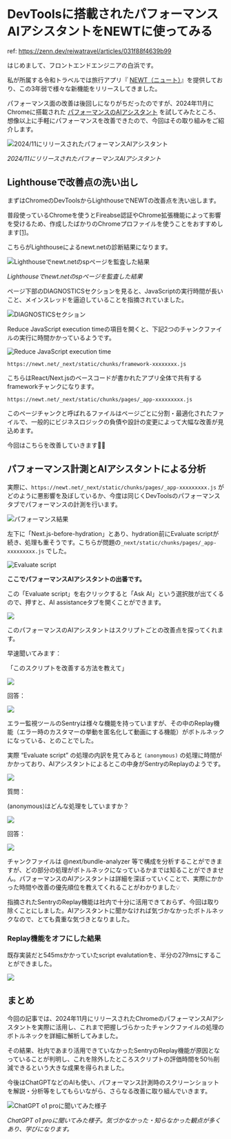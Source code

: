# DevToolsに搭載されたパフォーマンスAIアシスタントをNEWTに使ってみる

ref: <https://zenn.dev/reiwatravel/articles/031f88f4639b99>

はじめまして、フロントエンドエンジニアの白浜です。

私が所属する令和トラベルでは旅行アプリ『 [NEWT（ニュート）](https://newt.net/)』を提供しており、この3年弱で様々な新機能をリリースしてきました。

パフォーマンス面の改善は後回しになりがちだったのですが、2024年11月にChromeに搭載された [パフォーマンスのAIアシスタント](https://developer.chrome.com/docs/devtools/ai-assistance/performance) を試してみたところ、想像以上に手軽にパフォーマンスを改善できたので、今回はその取り組みをご紹介します。

![2024/11にリリースされたパフォーマンスAIアシスタント](https://storage.googleapis.com/zenn-user-upload/a94ed3752d11-20250213.png)

_2024/11にリリースされたパフォーマンスAIアシスタント_

## Lighthouseで改善点の洗い出し

まずはChromeのDevToolsからLighthouseでNEWTの改善点を洗い出します。

普段使っているChromeを使うとFireabse認証やChrome拡張機能によって影響を受けるため、作成したばかりのChromeプロファイルを使うことをおすすめします[\[1\]](https://zenn.dev/reiwatravel/articles/031f88f4639b99#fn-9a48-1)。

こちらがLighthouseによるnewt.netの診断結果になります。

![Lighthouseでnewt.netのspページを監査した結果](https://storage.googleapis.com/zenn-user-upload/edec67117a2b-20250213.png)

_Lighthouseでnewt.netのspページを監査した結果_

ページ下部のDIAGNOSTICSセクションを見ると、JavaScriptの実行時間が長いこと、メインスレッドを逼迫していることを指摘されていました。

![DIAGNOSTICSセクション](https://storage.googleapis.com/zenn-user-upload/e87426f5918a-20250213.png)

Reduce JavaScript execution timeの項目を開くと、下記2つのチャンクファイルの実行に時間かかっているようです。

![Reduce JavaScript execution time](https://storage.googleapis.com/zenn-user-upload/b104c4a34b76-20250213.png)

`https://newt.net/_next/static/chunks/framework-xxxxxxxx.js`

こちらはReact/Next.jsのベースコードが書かれたアプリ全体で共有するframeworkチャンクになります。

`https://newt.net/_next/static/chunks/pages/_app-xxxxxxxxx.js`

このページチャンクと呼ばれるファイルはページごとに分割・最適化されたファイルで、一般的にビジネスロジックの負債や設計の変更によって大幅な改善が見込めます。

今回はこちらを改善していきます🙌🏻

## パフォーマンス計測とAIアシスタントによる分析

実際に、`https://newt.net/_next/static/chunks/pages/_app-xxxxxxxxx.js` がどのように悪影響を及ぼしているか、今度は同じくDevToolsのパフォーマンスタブでパフォーマンスの計測を行います。

![パフォーマンス結果](https://storage.googleapis.com/zenn-user-upload/1ecfd27b3f5d-20250213.png)

左下に「Next.js-before-hydration」とあり、hydration前にEvaluate scriptが続き、処理も重そうです。こちらが問題の`_next/static/chunks/pages/_app-xxxxxxxxx.js` でした。

![Evaluate script](https://storage.googleapis.com/zenn-user-upload/ec0c9530575d-20250213.png)

**ここでパフォーマンスAIアシスタントの出番です。**

この「Evaluate script」を右クリックすると「Ask AI」という選択肢が出てくるので、押すと、AI assistanceタブを開くことができます。

![](https://storage.googleapis.com/zenn-user-upload/07fbd9cad3a2-20250213.png)

このパフォーマンスのAIアシスタントはスクリプトごとの改善点を探ってくれます。

早速聞いてみます：

「このスクリプトを改善する方法を教えて」

![](https://storage.googleapis.com/zenn-user-upload/93a57fe33452-20250213.png)

回答：

![](https://storage.googleapis.com/zenn-user-upload/84aba6b539fa-20250213.png)

エラー監視ツールのSentryは様々な機能を持っていますが、その中のReplay機能（エラー時のカスタマーの挙動を匿名化して動画にする機能）がボトルネックになっている、とのことでした。

実際 “Evaluate script” の処理の内訳を見てみると `(anonymous)` の処理に時間がかかっており、AIアシスタントによるとこの中身がSentryのReplayのようです。

![](https://storage.googleapis.com/zenn-user-upload/53e113222167-20250213.png)

質問：

(anonymous)はどんな処理をしていますか？

![](https://storage.googleapis.com/zenn-user-upload/e45a1c193195-20250213.png)

回答：

![](https://storage.googleapis.com/zenn-user-upload/05883379f7b0-20250213.png)

チャンクファイルは @next/bundle-analyzer 等で構成を分析することができますが、どの部分の処理がボトルネックになっているかまでは知ることができません。パフォーマンスのAIアシスタントは詳細を深ぼっていくことで、実際にかかった時間や改善の優先順位を教えてくれることがわかりました💡

指摘されたSentryのReplay機能は社内で十分に活用できておらず、今回は取り除くことにしました。AIアシスタントに聞かなければ気づかなかったボトルネックなので、とても貴重な気づきとなりました。

### Replay機能をオフにした結果

既存実装だと545msかかっていたscript evalutationを、半分の279msにすることができました。

![](https://storage.googleapis.com/zenn-user-upload/9e8f6288ce4e-20250213.png)

## まとめ

今回の記事では、2024年11月にリリースされたChromeのパフォーマンスAIアシスタントを実際に活用し、これまで把握しづらかったチャンクファイルの処理のボトルネックを詳細に解析してみました。

その結果、社内であまり活用できていなかったSentryのReplay機能が原因となっていることが判明し、これを除外したところスクリプトの評価時間を50％削減できるという大きな成果を得られました。

今後はChatGPTなどのAIも使い、パフォーマンス計測時のスクリーンショットを解説・分析等をしてもらいながら、さらなる改善に取り組んでいきます。

![ChatGPT o1 proに聞いてみた様子](https://storage.googleapis.com/zenn-user-upload/4daad5754750-20250213.png)

_ChatGPT o1 proに聞いてみた様子。気づかなかった・知らなかった観点が多くあり、学びになります。_
